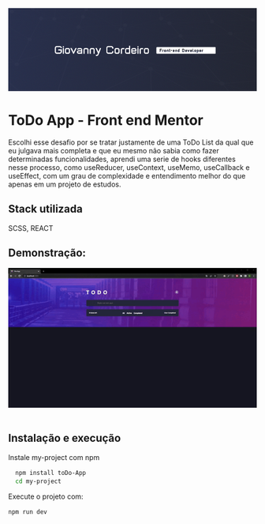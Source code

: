 <img src="src/todoAssets/mybanner.png">
<br/>

# ToDo App  - Front end Mentor
Escolhi esse desafio por se tratar justamente de uma ToDo List 
da qual que eu julgava mais completa e que eu mesmo não sabia 
como fazer determinadas funcionalidades, aprendi uma serie de 
hooks diferentes nesse processo, como useReducer, useContext, 
useMemo, useCallback e useEffect, com um grau de complexidade e 
entendimento melhor do que apenas em um projeto de estudos.


## Stack utilizada

SCSS, REACT
<br/>


## Demonstração:


<img src="src/todoAssets/preview.gif">
<br/><br/>

## Instalação e execução

Instale my-project com npm

```bash
  npm install toDo-App
  cd my-project
```

Execute o projeto com:
```bash
npm run dev
```    